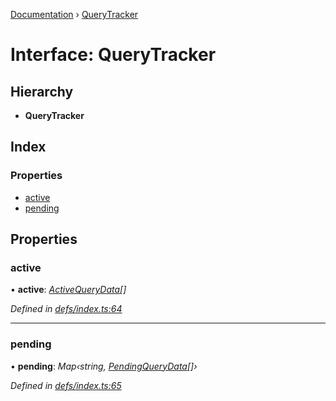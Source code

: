 [Documentation](../README.md) › [QueryTracker](querytracker.md)

# Interface: QueryTracker

## Hierarchy

* **QueryTracker**

## Index

### Properties

* [active](querytracker.md#active)
* [pending](querytracker.md#pending)

## Properties

###  active

• **active**: *[ActiveQueryData](activequerydata.md)[]*

*Defined in [defs/index.ts:64](https://github.com/badbatch/graphql-box/blob/c1bd2514/packages/client/src/defs/index.ts#L64)*

___

###  pending

• **pending**: *Map‹string, [PendingQueryData](pendingquerydata.md)[]›*

*Defined in [defs/index.ts:65](https://github.com/badbatch/graphql-box/blob/c1bd2514/packages/client/src/defs/index.ts#L65)*

